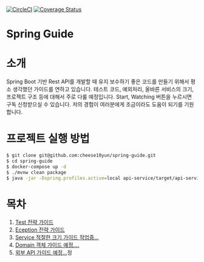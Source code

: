[![CircleCI](https://circleci.com/gh/cheese10yun/spring-guide.svg?style=svg)](https://circleci.com/gh/cheese10yun/spring-guide)
[![Coverage Status](https://coveralls.io/repos/github/cheese10yun/spring-guide/badge.svg?branch=master)](https://coveralls.io/github/cheese10yun/spring-guide?branch=master)

# Spring Guide

# 소개
Spring Boot 기반 Rest API를 개발할 때 유지 보수하기 좋은 코드를 만들기 위해서 평소 생각했던 가이드를 연하고 있습니다. 테스트 코드, 예외처리, 올바른 서비스의 크기, 프로젝트 구조 등에 대해서 주로 다룰 예정입니다. Start, Watching 버튼을 누르시면 구독 신청받으실 수 있습니다. 저의 경험이 여러분에게 조금이라도 도움이 되기를 기원합니다.


# 프로젝트 실행 방법
```bash
$ git clone git@github.com:cheese10yun/spring-guide.git
$ cd spring-guide
$ docker-compose up -d
$ ./mvnw clean package
$ java -jar -Dspring.profiles.active=local api-service/target/api-service-0.0.1-SNAPSHOT.jar
```

# 목차
1. [Test 전략 가이드](https://github.com/cheese10yun/spring-guide/blob/master/docs/test-guide.md)
2. [Eception 전략 가이드](https://github.com/cheese10yun/spring-guide/blob/master/docs/exception-guide.md)
3. [Service 적절한 크기 가이드 작업중...]()
4. [Domain 객체 가이드 예정....]()
5. [외부 API 가이드 예정...]()정






